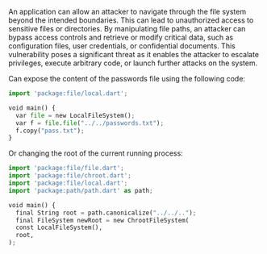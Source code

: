 An application can allow an attacker to navigate through the file system beyond the intended 
boundaries. This can lead to unauthorized access to sensitive files or directories. 
By manipulating file paths, an attacker can bypass access controls and retrieve or modify critical data, 
such as configuration files, user credentials, or confidential documents. This vulnerability poses 
a significant threat as it enables the attacker to escalate privileges, execute arbitrary code, 
or launch further attacks on the system.


Can expose the content of the passwords file using the following code:

```python
import 'package:file/local.dart';

void main() {
  var file = new LocalFileSystem();
  var f = file.file("../../passwords.txt");
  f.copy("pass.txt");
}
```
Or changing the root of the current running process:
```python
import 'package:file/file.dart';
import 'package:file/chroot.dart';
import 'package:file/local.dart';
import 'package:path/path.dart' as path;

void main() {
  final String root = path.canonicalize("../../..");
  final FileSystem newRoot = new ChrootFileSystem(
  const LocalFileSystem(),
  root,
);
```